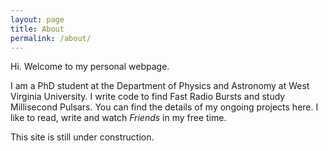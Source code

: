 ```yaml
---
layout: page
title: About
permalink: /about/
---
```


Hi. Welcome to my personal webpage. 

I am a PhD student at the Department of Physics and Astronomy at West Virginia University. I write code to find Fast Radio Bursts and study Millisecond Pulsars. You can find the details of my ongoing projects here. I like to read, write and watch _Friends_ in my free time.  

This site is still under construction. 
